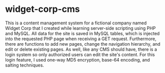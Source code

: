 # widget-corp-cms

This is a content management system for a fictional company named Widget Corp that I created while learning server-side scripting using PHP and MySQL. All data for the site is saved in MySQL tables, which is injected into the requested PHP page when receiving a GET request. Furthermore, there are functions to add new pages, change the navigation hierarchy, and edit or delete existing pages. As well, like any CMS should have, there is a login system so only authorized users can edit the site's content. For this login feature, I used one-way MD5 encryption, base-64 encoding, and salting techniques.
